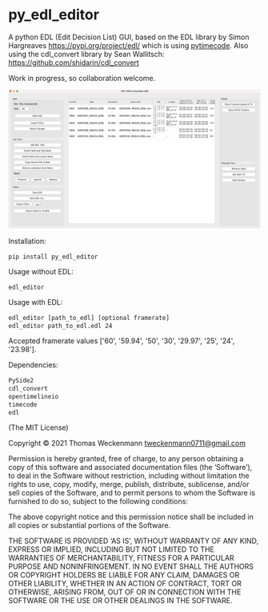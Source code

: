py_edl_editor
=============

A python EDL (Edit Decision List) GUI, based on the EDL library
by Simon Hargreaves https://pypi.org/project/edl/ which is using
[pytimecode](https://code.google.com/p/pytimecode/).
Also using the cdl_convert library by Sean Wallitsch:
https://github.com/shidarin/cdl_convert

Work in progress, so collaboration welcome.

![py_edl_editor](https://raw.githubusercontent.com/ThomasWeckenmann/py_edl_editor/main/py_edl_editor_gui.png)

Installation:

    pip install py_edl_editor

Usage without EDL:

    edl_editor

Usage with EDL:

    edl_editor [path_to_edl] [optional framerate]
    edl_editor path_to_edl.edl 24

Accepted framerate values ['60', '59.94', '50', '30', '29.97', '25', '24',
'23.98'].

Dependencies:

    PySide2
    cdl_convert
    opentimelineio
    timecode
    edl

(The MIT License)

Copyright © 2021 Thomas Weckenmann <tweckenmann0711@gmail.com>

Permission is hereby granted, free of charge, to any person obtaining a copy of
this software and associated documentation files (the ‘Software’), to deal in
the Software without restriction, including without limitation the rights to
use, copy, modify, merge, publish, distribute, sublicense, and/or sell copies
of the Software, and to permit persons to whom the Software is furnished to do
so, subject to the following conditions:

The above copyright notice and this permission notice shall be included in all
copies or substantial portions of the Software.

THE SOFTWARE IS PROVIDED ‘AS IS’, WITHOUT WARRANTY OF ANY KIND, EXPRESS OR
IMPLIED, INCLUDING BUT NOT LIMITED TO THE WARRANTIES OF MERCHANTABILITY,
FITNESS FOR A PARTICULAR PURPOSE AND NONINFRINGEMENT. IN NO EVENT SHALL THE
AUTHORS OR COPYRIGHT HOLDERS BE LIABLE FOR ANY CLAIM, DAMAGES OR OTHER
LIABILITY, WHETHER IN AN ACTION OF CONTRACT, TORT OR OTHERWISE, ARISING FROM,
OUT OF OR IN CONNECTION WITH THE SOFTWARE OR THE USE OR OTHER DEALINGS IN THE
SOFTWARE.
